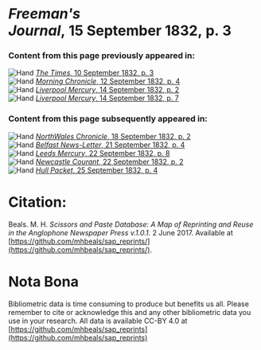 # *Freeman's Journal*, 15 September 1832, p. 3  
  
### Content from this page previously appeared in:  
![Hand](http://scissorsandpaste.net/wp-content/uploads/2017/06/smallhandpointer.png) [*The Times*, 10 September 1832, p. 3](https://mhbeals.github.io/sap_html/The-Times/The-Times-10-September-1832-p-3)  
![Hand](http://scissorsandpaste.net/wp-content/uploads/2017/06/smallhandpointer.png) [*Morning Chronicle*, 12 September 1832, p. 4](https://mhbeals.github.io/sap_html/Morning-Chronicle/Morning-Chronicle-12-September-1832-p-4)  
![Hand](http://scissorsandpaste.net/wp-content/uploads/2017/06/smallhandpointer.png) [*Liverpool Mercury*, 14 September 1832, p. 2](https://mhbeals.github.io/sap_html/Liverpool-Mercury/Liverpool-Mercury-14-September-1832-p-2)  
![Hand](http://scissorsandpaste.net/wp-content/uploads/2017/06/smallhandpointer.png) [*Liverpool Mercury*, 14 September 1832, p. 7](https://mhbeals.github.io/sap_html/Liverpool-Mercury/Liverpool-Mercury-14-September-1832-p-7)  
  
### Content from this page subsequently appeared in:  
![Hand](http://scissorsandpaste.net/wp-content/uploads/2017/06/smallhandpointer.png) [*NorthWales Chronicle*, 18 September 1832, p. 2](https://mhbeals.github.io/sap_html/NorthWales-Chronicle/NorthWales-Chronicle-18-September-1832-p-2)  
![Hand](http://scissorsandpaste.net/wp-content/uploads/2017/06/smallhandpointer.png) [*Belfast News-Letter*, 21 September 1832, p. 4](https://mhbeals.github.io/sap_html/Belfast-News-Letter/Belfast-News-Letter-21-September-1832-p-4)  
![Hand](http://scissorsandpaste.net/wp-content/uploads/2017/06/smallhandpointer.png) [*Leeds Mercury*, 22 September 1832, p. 8](https://mhbeals.github.io/sap_html/Leeds-Mercury/Leeds-Mercury-22-September-1832-p-8)  
![Hand](http://scissorsandpaste.net/wp-content/uploads/2017/06/smallhandpointer.png) [*Newcastle Courant*, 22 September 1832, p. 2](https://mhbeals.github.io/sap_html/Newcastle-Courant/Newcastle-Courant-22-September-1832-p-2)  
![Hand](http://scissorsandpaste.net/wp-content/uploads/2017/06/smallhandpointer.png) [*Hull Packet*, 25 September 1832, p. 4](https://mhbeals.github.io/sap_html/Hull-Packet/Hull-Packet-25-September-1832-p-4)  


# Citation: 

Beals. M. H. *Scissors and Paste Database: A Map of Reprinting and Reuse in the Anglophone Newspaper Press v.1.0.1.* 2 June 2017. Available at [https://github.com/mhbeals/sap_reprints/](https://github.com/mhbeals/sap_reprints/). 

# Nota Bona

Bibliometric data is time consuming to produce but benefits us all. Please remember to cite or acknowledge this and any other bibliometric data you use in your research. All data is available CC-BY 4.0 at [https://github.com/mhbeals/sap_reprints](https://github.com/mhbeals/sap_reprints)